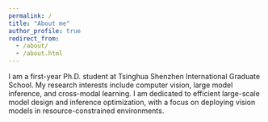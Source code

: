 ```yaml
---
permalink: /
title: "About me"
author_profile: true
redirect_from: 
  - /about/
  - /about.html
---
```


I am a first-year Ph.D. student at Tsinghua Shenzhen International Graduate School. My research interests include computer vision, large model inference, and cross-modal learning. I am dedicated to efficient large-scale model design and inference optimization, with a focus on deploying vision models in resource-constrained environments.
